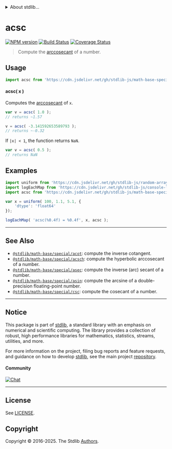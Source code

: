 <!--

@license Apache-2.0

Copyright (c) 2022 The Stdlib Authors.

Licensed under the Apache License, Version 2.0 (the "License");
you may not use this file except in compliance with the License.
You may obtain a copy of the License at

   http://www.apache.org/licenses/LICENSE-2.0

Unless required by applicable law or agreed to in writing, software
distributed under the License is distributed on an "AS IS" BASIS,
WITHOUT WARRANTIES OR CONDITIONS OF ANY KIND, either express or implied.
See the License for the specific language governing permissions and
limitations under the License.

-->


<details>
  <summary>
    About stdlib...
  </summary>
  <p>We believe in a future in which the web is a preferred environment for numerical computation. To help realize this future, we've built stdlib. stdlib is a standard library, with an emphasis on numerical and scientific computation, written in JavaScript (and C) for execution in browsers and in Node.js.</p>
  <p>The library is fully decomposable, being architected in such a way that you can swap out and mix and match APIs and functionality to cater to your exact preferences and use cases.</p>
  <p>When you use stdlib, you can be absolutely certain that you are using the most thorough, rigorous, well-written, studied, documented, tested, measured, and high-quality code out there.</p>
  <p>To join us in bringing numerical computing to the web, get started by checking us out on <a href="https://github.com/stdlib-js/stdlib">GitHub</a>, and please consider <a href="https://opencollective.com/stdlib">financially supporting stdlib</a>. We greatly appreciate your continued support!</p>
</details>

# acsc

[![NPM version][npm-image]][npm-url] [![Build Status][test-image]][test-url] [![Coverage Status][coverage-image]][coverage-url] <!-- [![dependencies][dependencies-image]][dependencies-url] -->

> Compute the [arccosecant][arccosecant] of a number.



<section class="usage">

## Usage

```javascript
import acsc from 'https://cdn.jsdelivr.net/gh/stdlib-js/math-base-special-acsc@deno/mod.js';
```

#### acsc( x )

Computes the [arccosecant][arccosecant] of `x`.

```javascript
var v = acsc( 1.0 );
// returns ~1.57

v = acsc( -3.141592653589793 );
// returns ~-0.32
```

If `|x| < 1`, the function returns `NaN`.

```javascript
var v = acsc( 0.5 );
// returns NaN
```

</section>

<!-- /.usage -->

<section class="examples">

## Examples

<!-- eslint no-undef: "error" -->

```javascript
import uniform from 'https://cdn.jsdelivr.net/gh/stdlib-js/random-array-uniform@deno/mod.js';
import logEachMap from 'https://cdn.jsdelivr.net/gh/stdlib-js/console-log-each-map@deno/mod.js';
import acsc from 'https://cdn.jsdelivr.net/gh/stdlib-js/math-base-special-acsc@deno/mod.js';

var x = uniform( 100, 1.1, 5.1, {
    'dtype': 'float64'
});

logEachMap( 'acsc(%0.4f) = %0.4f', x, acsc );
```

</section>

<!-- /.examples -->

<!-- C interface documentation. -->



<!-- Section for related `stdlib` packages. Do not manually edit this section, as it is automatically populated. -->

<section class="related">

* * *

## See Also

-   <span class="package-name">[`@stdlib/math-base/special/acot`][@stdlib/math/base/special/acot]</span><span class="delimiter">: </span><span class="description">compute the inverse cotangent.</span>
-   <span class="package-name">[`@stdlib/math-base/special/acsch`][@stdlib/math/base/special/acsch]</span><span class="delimiter">: </span><span class="description">compute the hyperbolic arccosecant of a number.</span>
-   <span class="package-name">[`@stdlib/math-base/special/asec`][@stdlib/math/base/special/asec]</span><span class="delimiter">: </span><span class="description">compute the inverse (arc) secant of a number.</span>
-   <span class="package-name">[`@stdlib/math-base/special/asin`][@stdlib/math/base/special/asin]</span><span class="delimiter">: </span><span class="description">compute the arcsine of a double-precision floating-point number.</span>
-   <span class="package-name">[`@stdlib/math-base/special/csc`][@stdlib/math/base/special/csc]</span><span class="delimiter">: </span><span class="description">compute the cosecant of a number.</span>

</section>

<!-- /.related -->

<!-- Section for all links. Make sure to keep an empty line after the `section` element and another before the `/section` close. -->


<section class="main-repo" >

* * *

## Notice

This package is part of [stdlib][stdlib], a standard library with an emphasis on numerical and scientific computing. The library provides a collection of robust, high performance libraries for mathematics, statistics, streams, utilities, and more.

For more information on the project, filing bug reports and feature requests, and guidance on how to develop [stdlib][stdlib], see the main project [repository][stdlib].

#### Community

[![Chat][chat-image]][chat-url]

---

## License

See [LICENSE][stdlib-license].


## Copyright

Copyright &copy; 2016-2025. The Stdlib [Authors][stdlib-authors].

</section>

<!-- /.stdlib -->

<!-- Section for all links. Make sure to keep an empty line after the `section` element and another before the `/section` close. -->

<section class="links">

[npm-image]: http://img.shields.io/npm/v/@stdlib/math-base-special-acsc.svg
[npm-url]: https://npmjs.org/package/@stdlib/math-base-special-acsc

[test-image]: https://github.com/stdlib-js/math-base-special-acsc/actions/workflows/test.yml/badge.svg?branch=main
[test-url]: https://github.com/stdlib-js/math-base-special-acsc/actions/workflows/test.yml?query=branch:main

[coverage-image]: https://img.shields.io/codecov/c/github/stdlib-js/math-base-special-acsc/main.svg
[coverage-url]: https://codecov.io/github/stdlib-js/math-base-special-acsc?branch=main

<!--

[dependencies-image]: https://img.shields.io/david/stdlib-js/math-base-special-acsc.svg
[dependencies-url]: https://david-dm.org/stdlib-js/math-base-special-acsc/main

-->

[chat-image]: https://img.shields.io/gitter/room/stdlib-js/stdlib.svg
[chat-url]: https://app.gitter.im/#/room/#stdlib-js_stdlib:gitter.im

[stdlib]: https://github.com/stdlib-js/stdlib

[stdlib-authors]: https://github.com/stdlib-js/stdlib/graphs/contributors

[umd]: https://github.com/umdjs/umd
[es-module]: https://developer.mozilla.org/en-US/docs/Web/JavaScript/Guide/Modules

[deno-url]: https://github.com/stdlib-js/math-base-special-acsc/tree/deno
[deno-readme]: https://github.com/stdlib-js/math-base-special-acsc/blob/deno/README.md
[umd-url]: https://github.com/stdlib-js/math-base-special-acsc/tree/umd
[umd-readme]: https://github.com/stdlib-js/math-base-special-acsc/blob/umd/README.md
[esm-url]: https://github.com/stdlib-js/math-base-special-acsc/tree/esm
[esm-readme]: https://github.com/stdlib-js/math-base-special-acsc/blob/esm/README.md
[branches-url]: https://github.com/stdlib-js/math-base-special-acsc/blob/main/branches.md

[stdlib-license]: https://raw.githubusercontent.com/stdlib-js/math-base-special-acsc/main/LICENSE

[arccosecant]: https://en.wikipedia.org/wiki/Inverse_trigonometric_functions

<!-- <related-links> -->

[@stdlib/math/base/special/acot]: https://github.com/stdlib-js/math-base-special-acot/tree/deno

[@stdlib/math/base/special/acsch]: https://github.com/stdlib-js/math-base-special-acsch/tree/deno

[@stdlib/math/base/special/asec]: https://github.com/stdlib-js/math-base-special-asec/tree/deno

[@stdlib/math/base/special/asin]: https://github.com/stdlib-js/math-base-special-asin/tree/deno

[@stdlib/math/base/special/csc]: https://github.com/stdlib-js/math-base-special-csc/tree/deno

<!-- </related-links> -->

</section>

<!-- /.links -->
